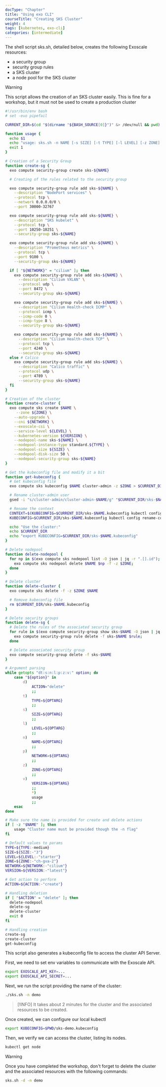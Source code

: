 ```yaml
---
docType: "Chapter"
title: "Using exo CLI"
courseTitle: "Creating SKS Cluster"
weight: 4
tags: [kubernetes, exo-cli]
categories: [intermediate]
---
```


The shell script sks.sh, detailed below, creates the following Exoscale resources:

- a security group
- security group rules
- a SKS cluster
- a node pool for the SKS cluster

> [!WARNING]
> This script allows the creation of an SKS cluster easily. This is fine for a workshop, but it must not be used to create a production cluster

```bash {filename="sks.sh"}
#!/usr/bin/env bash
# set -euo pipefail

CURRENT_DIR=$(cd "$(dirname "${BASH_SOURCE[0]}")" &> /dev/null && pwd)

function usage {
  echo $1
  echo "usage: sks.sh -n NAME [-s SIZE] [-t TYPE] [-l LEVEL] [-z ZONE] [-p NETWORK] [-v VERSION]"
  exit 1
}

# Creation of a Security Group
function create-sg {
  exo compute security-group create sks-${NAME}

  # Creating of the rules related to the security group

  exo compute security-group rule add sks-${NAME} \
    --description "NodePort services" \
    --protocol tcp \
    --network 0.0.0.0/0 \
    --port 30000-32767

  exo compute security-group rule add sks-${NAME} \
    --description "SKS kubelet" \
    --protocol tcp \
    --port 10250-10251 \
    --security-group sks-${NAME}

  exo compute security-group rule add sks-${NAME} \
    --description "Prometheus metrics" \
    --protocol tcp \
    --port 9100 \
    --security-group sks-${NAME}

  if [ "${NETWORK}" = "cilium" ]; then
    exo compute security-group rule add sks-${NAME} \
      --description "Cilium VXLAN" \
      --protocol udp \
      --port 8472 \
      --security-group sks-${NAME}

    exo compute security-group rule add sks-${NAME} \
      --description "Cilium Health-check ICMP" \
      --protocol icmp \
      --icmp-code 0 \
      --icmp-type 8 \
      --security-group sks-${NAME}

    exo compute security-group rule add sks-${NAME} \
      --description "Cilium Health-check TCP" \
      --protocol tcp \
      --port 4240 \
      --security-group sks-${NAME}
  else # Calico
    exo compute security-group rule add sks-${NAME} \
      --description "Calico traffic" \
      --protocol udp \
      --port 4789 \
      --security-group sks-${NAME}
  fi
}

# Creation of the cluster
function create-cluster {
  exo compute sks create $NAME \
     --zone ${ZONE} \
    --auto-upgrade \
    --cni ${NETWORK} \
    --exoscale-csi \
    --service-level ${LEVEL} \
    --kubernetes-version ${VERSION} \
    --nodepool-name sks-${NAME} \
    --nodepool-instance-type standard.${TYPE} \
    --nodepool-size ${SIZE} \
    --nodepool-disk-size 50 \
    --nodepool-security-group sks-${NAME}
}

# Get the kubeconfig file and modify it a bit
function get-kubeconfig {
  # Get kubeconfig file
  exo compute sks kubeconfig $NAME cluster-admin -z $ZONE > $CURRENT_DIR/sks-$NAME.kubeconfig

  # Rename cluster-admin user
  gsed -i "s/cluster-admin/cluster-admin-$NAME/g" "$CURRENT_DIR/sks-$NAME.kubeconfig"

  # Rename the context
  CONTEXT=$(KUBECONFIG=$CURRENT_DIR/sks-$NAME.kubeconfig kubectl config current-context)
  KUBECONFIG=$CURRENT_DIR/sks-$NAME.kubeconfig kubectl config rename-context $CONTEXT $NAME

  echo "Use the cluster:"
  echo $CURRENT_DIR
  echo "export KUBECONFIG=$CURRENT_DIR/sks-$NAME.kubeconfig"
}

# Delete nodepool
function delete-nodepool {
  for np in $(exo compute sks nodepool list -O json | jq -r ".[].id"); do
    exo compute sks nodepool delete $NAME $np -f -z $ZONE;
  done
}

# Delete cluster
function delete-cluster {
  exo compute sks delete -f -z $ZONE $NAME

  # Remove kubeconfig file
  rm $CURRENT_DIR/sks-$NAME.kubeconfig
}

# Delete security groups
function delete-sg {
  # Delete the rules of the associated security group
  for rule in $(exo compute security-group show sks-$NAME -O json | jq -r ".ingress_rules[].id"); do
    exo compute security-group rule delete -f sks-$NAME $rule;
  done

  # Delete associated security group
  exo compute security-group delete -f sks-$NAME
}

# Argument parsing
while getopts "dt:s:n:l:p:z:v:" option; do
    case "${option}" in
        d)
            ACTION="delete"
            ;;
        t)
            TYPE=${OPTARG}
            ;;
        s)
            SIZE=${OPTARG}
            ;;
        l)
            LEVEL=${OPTARG}
            ;;
        n)
            NAME=${OPTARG}
            ;;
        p)
            NETWORK=${OPTARG}
            ;;
        z)
            ZONE=${OPTARG}
            ;;
        v)
            VERSION=${OPTARG}
            ;;
            *)
            usage
            ;;
    esac
done

# Make sure the name is provided for create and delete actions
if [ -z "$NAME" ]; then
    usage "Cluster name must be provided though the -n flag"
fi

# Default values to params
TYPE=${TYPE:-medium}
SIZE=${SIZE:-"3"}
LEVEL=${LEVEL:-"starter"}
ZONE=${ZONE:-"ch-gva-2"}
NETWORK=${NETWORK:-"cilium"}
VERSION=${VERSION:-"latest"}

# Get action to perform
ACTION=${ACTION:-"create"}

# Handling deletion
if [ "$ACTION" = "delete" ]; then
  delete-nodepool
  delete-sg
  delete-cluster
  exit 0
fi

# Handling creation
create-sg
create-cluster
get-kubeconfig
```

This script also generates a kubeconfig file to access the cluster API Server.

First, we need to set env variables to communicate with the Exoscale API.

```bash
export EXOSCALE_API_KEY=...
export EXOSCALE_API_SECRET=...
```

Next, we run the script providing the name of the cluster:

```bash
./sks.sh -n demo
```

> [!INFO]
> It takes about 2 minutes for the cluster and the associated resources to be created.

Once created, we can configure our local kubectl

```bash
export KUBECONFIG=$PWD/sks-demo.kubeconfig
```

Then, we verify we can access the cluster, listing its nodes.

```bash
kubectl get node
```

> [!WARNING]
> Once you have completed the workshop, don't forget to delete the cluster and the associated resources with the following commands:

```bash
sks.sh -d -n demo
```
